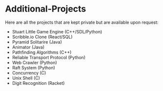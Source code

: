 # Additional-Projects
Here are all the projects that are kept private but are available upon request:

- Stuart Little Game Engine (C++/SDL/Python)
- Scribble.io Clone (React/SQL)
- Pyramid Solitarire (Java)
- Animator (Java)
- Pathfinding Algorithms (C++)
- Reliable Transport Protocol (Python)
- Web Crawler (Python)
- Raft System (Python)
- Concurrency (C)
- Unix Shell (C)
- Digit Recognition (Racket)

